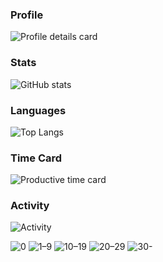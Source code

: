 
### Profile
![Profile details card](http://github-profile-summary-cards.vercel.app/api/cards/profile-details?username=TM-59&theme=github_dark)

<!--
- 👋 Hi, I’m @TM-59
- 👀 Language:Python/C/JavaScript
- 🌱 Position:Fullstack engineer
- 💞️ Region:Japan,Tokyo
- 📫 How to reach me to e-mail tmi00advance@gmail.com

Best Regards.
-->
<!---
TM-59/TM-59 is a ✨ special ✨ repository because its `README.md` (this file) appears on your GitHub profile.
You can click the Preview link to take a look at your changes.
--->
<!-- ### Trophy
[![trophy](https://github-profile-trophy.vercel.app/?username=TM-59)](https://github.com/ryo-ma/github-profile-trophy)-->

### Stats
![GitHub stats](https://github-readme-stats-alpha-weld-62.vercel.app/api?username=TM-59&count_private=true)

### Languages
![Top Langs](https://github-readme-stats-alpha-weld-62.vercel.app/api/top-langs/?username=TM-59&count_private=true)
<!--
![GitHub stats](https://github-readme-stats.vercel.app/api?username=TM-59&count_private=true)
![Top Langs](https://github-readme-stats.vercel.app/api/top-langs/?username=TM-59&count_private=true)
-->
### Time Card
![Productive time card](http://github-profile-summary-cards.vercel.app/api/cards/productive-time?username=TM-59&theme=github_dark&utcOffset=9)

### Activity
![Activity](https://ghchart.rshah.org/TM-59)

![0](https://img.shields.io/badge/-0-%23ebedf0?style=flat-square)
![1–9](https://img.shields.io/badge/-1%E2%80%939-%23c6e48b?style=flat-square)
![10–19](https://img.shields.io/badge/-10%E2%80%9319-%237bc96f?style=flat-square)
![20–29](https://img.shields.io/badge/-20%E2%80%9329-%23239a3b?style=flat-square)
![30-](https://img.shields.io/badge/-30%E2%80%93-%23196127?style=flat-square)

